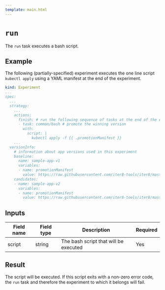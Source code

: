 ```yaml
---
template: main.html
---
```


# `run`
The `run` task executes a bash script.

## Example

The following (partially-specified) experiment executes the one line script `kubectl apply` using a YAML manifest at the end of the experiment.

```yaml
kind: Experiment
...
spec:
  ...
  strategy:
    ...
    actions:
      finish: # run the following sequence of tasks at the end of the experiment
      - task: common/bash # promote the winning version      
        with:
          script: |
            kubectl apply -f {{ .promotionManifest }}
    ...
  versionInfo:
    # information about app versions used in this experiment
    baseline:
      name: sample-app-v1
      variables:
      - name: promotionManifest
        value: https://raw.githubusercontent.com/iter8-tools/iter8/master/samples/knative/quickstart/baseline.yaml
    candidates:
    - name: sample-app-v2
      variables:
      - name: promotionManifest
        value: https://raw.githubusercontent.com/iter8-tools/iter8/master/samples/knative/quickstart/candidate.yaml
```

## Inputs

| Field name | Field type | Description | Required |
| ----- | ---- | ----------- | -------- |
| script | string | The bash script that will be executed | Yes |

## Result

The script will be executed. If this script exits with a non-zero error code, the `run` task and therefore the experiment to which it belongs will fail.
